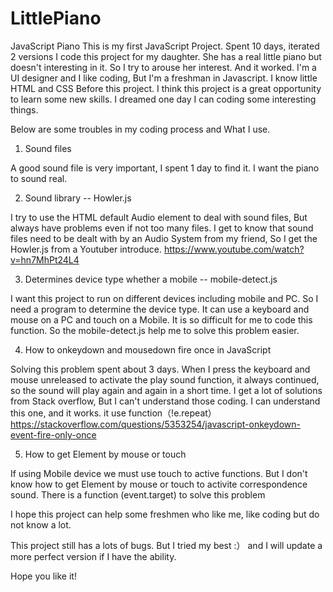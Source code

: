 # LittlePiano
JavaScript Piano
This is my first JavaScript Project. Spent 10 days, iterated 2 versions
I code this project for my daughter. She has a real little piano but doesn't interesting in it. So I try to arouse her interest. And it worked.
I'm a UI designer and I like coding, But I'm a freshman in Javascript. I know little HTML and CSS Before this project. I think this project is a great opportunity to learn some new skills.
I dreamed one day I can coding some interesting things.

Below are some troubles in my coding process and What I use.

1. Sound files

A good sound file is very important, I spent 1 day to find it.
I want the piano to sound real.

2. Sound library -- Howler.js

I try to use the HTML default Audio element to deal with sound files, But always have problems even if not too many files.
I get to know that sound files need to be dealt with by an Audio System from my friend, So I get the Howler.js from a Youtuber introduce.
https://www.youtube.com/watch?v=hn7MhPt24L4

3. Determines device type whether a mobile -- mobile-detect.js

I want this project to run on different devices including mobile and PC. 
So I need a program to determine the device type. It can use a keyboard and mouse on a PC and touch on a Mobile.
It is so difficult for me to code this function. So the mobile-detect.js help me to solve this problem easier.

4. How to onkeydown and mousedown fire once in JavaScript

Solving this problem spent about 3 days.
When I press the keyboard and mouse unreleased to activate the play sound function, it always continued, so the sound will play again and again in a short time. 
I get a lot of solutions from Stack overflow, But I can't understand those coding.
I can understand this one, and it works. it use function（!e.repeat）
https://stackoverflow.com/questions/5353254/javascript-onkeydown-event-fire-only-once

5. How to get Element by mouse or touch

If using Mobile device we must use touch to active functions. 
But I don't know how to get Element by mouse or touch to activite correspondence sound.
There is a function (event.target) to solve this problem

I hope this project can help some freshmen who like me, like coding but do not know a lot.

This project still has a lots of bugs. But I tried my best :）
and I will update a more perfect version if I have the ability.

Hope you like it!
